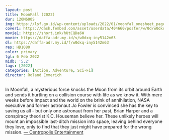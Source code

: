 ```yaml
---
layout: post
title: MoonFall (2022)
dur: 120M600S
img: https://lsf.go.id/wp-content/uploads/2022/01/moonfal_onesheet_page-0001-350x520.jpg
cover1: https://dash.fembed.com/asset/userdata/404660/poster/w/0d/w0dxq-iny5142m63.png?v=1654101067
movie1: https://short.ink/hUtCQDa6W
movie: https://daffa-adr.my.id/v/w0dxq-iny5142m63
dl: https://daffa-adr.my.id/f/w0dxq-iny5142m63
res: HD1080
color: primary
tgl: 6 Feb 2022
midb: '5,2'
tags: [2022]
categories: [Action, Adventure, Sci-Fi]
director: Roland Emmerich
---
```


In Moonfall, a mysterious force knocks the Moon from its orbit around Earth and sends it hurtling on a collision course with life as we know it. With mere weeks before impact and the world on the brink of annihilation, NASA executive and former astronaut Jo Fowler is convinced she has the key to saving us all - but only one astronaut from her past, Brian Harper and a conspiracy theorist K.C. Houseman believe her. These unlikely heroes will mount an impossible last-ditch mission into space, leaving behind everyone they love, only to find that they just might have prepared for the wrong mission. [— Centropolis Entertainment](https://www.imdb.com/search/title/?plot_author=Centropolis%20Entertainment&view=simple&sort=alpha&ref_=tt_stry_pl)
